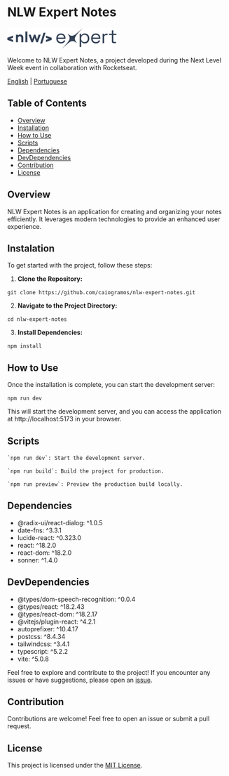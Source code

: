 # NLW Expert Notes

![NLW Expert Notes Logo](./src/assets/logo-nlw-expert.svg)

Welcome to NLW Expert Notes, a project developed during the Next Level Week event in collaboration with Rocketseat.

[English](README.md) | [Portuguese](README-ptbr.md)

## Table of Contents
- [Overview](#overview)
- [Installation](#installation)
- [How to Use](#how-to-use)
- [Scripts](#scripts)
- [Dependencies](#dependencies)
- [DevDependencies](#devdependencies)
- [Contribution](#contribution)
- [License](#license)

## Overview

NLW Expert Notes is an application for creating and organizing your notes efficiently. It leverages modern technologies to provide an enhanced user experience.

## Instalation

To get started with the project, follow these steps:

1. **Clone the Repository:**
  ```
  git clone https://github.com/caiogramos/nlw-expert-notes.git
  ```

2. **Navigate to the Project Directory:**
  ```
  cd nlw-expert-notes
  ```

3. **Install Dependencies:**
  ```
  npm install
  ```

## How to Use

Once the installation is complete, you can start the development server:
  ```
  npm run dev
  ```

This will start the development server, and you can access the application at http://localhost:5173 in your browser.

## Scripts
```
`npm run dev`: Start the development server.
```
```
`npm run build`: Build the project for production.
```
```
`npm run preview`: Preview the production build locally.
```

## Dependencies
- @radix-ui/react-dialog: ^1.0.5
- date-fns: ^3.3.1
- lucide-react: ^0.323.0
- react: ^18.2.0
- react-dom: ^18.2.0
- sonner: ^1.4.0

## DevDependencies
- @types/dom-speech-recognition: ^0.0.4
- @types/react: ^18.2.43
- @types/react-dom: ^18.2.17
- @vitejs/plugin-react: ^4.2.1
- autoprefixer: ^10.4.17
- postcss: ^8.4.34
- tailwindcss: ^3.4.1
- typescript: ^5.2.2
- vite: ^5.0.8

Feel free to explore and contribute to the project! If you encounter any issues or have suggestions, please open an [issue](https://github.com/caiogramos/nlw-expert-notes/issues).

## Contribution
Contributions are welcome! Feel free to open an issue or submit a pull request.

## License
This project is licensed under the [MIT License](LICENSE).

